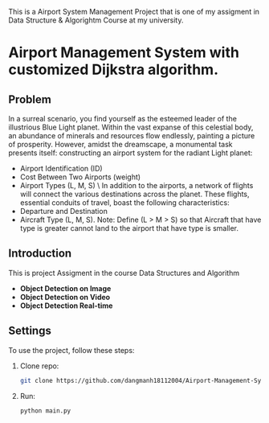 This is a Airport System Management Project that is one of my assigment in Data Structure & Algorightm Course at my university.
# Airport Management System with customized Dijkstra algorithm.

## Problem
In a surreal scenario, you find yourself as the esteemed leader of the illustrious Blue Light planet. Within the vast expanse of this celestial body, an abundance of minerals and resources flow endlessly, painting a picture of prosperity.
However, amidst the dreamscape, a monumental task presents itself: constructing an airport system for the radiant Light planet:
- Airport Identification (ID)
- Cost Between Two Airports (weight)
- Airport Types (L, M, S) \\
In addition to the airports, a network of flights will connect the various destinations across the planet. These flights, essential conduits of travel, boast the following characteristics:
- Departure and Destination
- Aircraft Type (L, M, S).
Note: Define (L > M > S) so that Aircraft that have type is greater cannot land to the airport that have type is smaller.
 
## Introduction
This is project Assigment in the course Data Structures and Algorithm

* **Object Detection on Image**
* **Object Detection on Video**
* **Object Detection Real-time**
  




## Settings
To use the project, follow these steps:

1. Clone repo:
    ```bash
    git clone https://github.com/dangmanh18112004/Airport-Management-System.git
    ```
    
2. Run:
    ```bash
    python main.py
    ```
